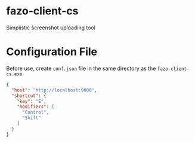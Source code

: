 # fazo-client-cs

Simplistic screenshot uploading tool

# Configuration File

Before use, create `conf.json` file in the same directory as the `fazo-client-cs.exe`

```json
{
  "host": "http://localhost:9000",
  "shortcut": {
    "key": "E",
    "modifiers": [
      "Control",
      "Shift"
    ]
  }
}
```
